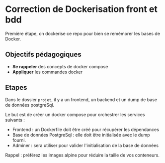 # Correction de Dockerisation front et bdd

Première étape, on dockerise ce repo pour bien se remémorer les bases de Docker.

## Objectifs pédagogiques

- **Se rappeler** des concepts de docker compose
- **Appliquer** les commandes docker

## Etapes

Dans le dossier `projet`, il y a un frontend, un backend et un dump de base de données postgreSql.

Le but est de créer un docker compose pour orchestrer les services suivants :

- Frontend : un Dockerfile doit être créé pour récupérer les dépendances
- Base de données PostgreSql : elle doit être initialisée avec le dump fourni.
- Adminer : sera utiliser pour valider l'initialisation de la base de données

Rappel : préférez les images alpine pour réduire la taille de vos conteneurs.
